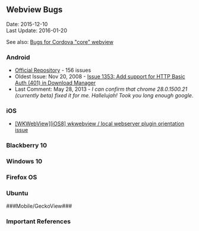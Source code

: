 ## Webview Bugs ##
Date: 2015-12-10<br>
Last Update: 2016-01-20

See also: [Bugs for Cordova "core" webview](core-bugs/plugins-core-bugs-webview.md)

### Android ###

- [Official Repository](https://code.google.com/p/android/issues/list?can=2&q=webview&colspec=ID+Status+Priority+Owner+Summary+Stars+Reporter+Opened&cells=tiles) - 156 issues
- Oldest Issue: Nov 20, 2008 - [Issue 1353: Add support for HTTP Basic Auth (401) in Download Manager](https://code.google.com/p/android/issues/detail?id=1353)
- Last Comment: May 28, 2013 - *I can confirm that chrome 28.0.1500.21 (currently beta) fixed it for me. Hallelujah! Took you long enough google*.

### iOS ###

- [[WKWebView][iOS8] wkwebview / local webserver plugin orientation issue](https://issues.apache.org/jira/browse/CB-8047)


### Blackberry 10 ###
### Windows 10 ###
### Firefox OS ###
### Ubuntu ###
###Mobile/GeckoView###
### Important References ###
